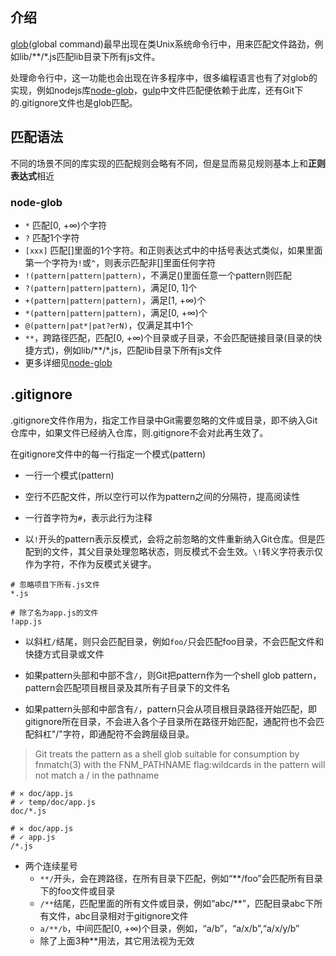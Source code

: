 ## 介绍

[glob](https://en.wikipedia.org/wiki/Glob_(programming))(global command)最早出现在类Unix系统命令行中，用来匹配文件路劲，例如lib/**/*.js匹配lib目录下所有js文件。  

处理命令行中，这一功能也会出现在许多程序中，很多编程语言也有了对glob的实现，例如nodejs库[node-glob](https://github.com/isaacs/node-glob)，[gulp](http://www.gulpjs.com.cn/docs/api/)中文件匹配便依赖于此库，还有Git下的.gitignore文件也是glob匹配。

## 匹配语法

不同的场景不同的库实现的匹配规则会略有不同，但是显而易见规则基本上和**正则表达式**相近

### node-glob

- `*` 匹配[0, +∞)个字符
- `?` 匹配1个字符
- `[xxx]` 匹配[]里面的1个字符。和正则表达式中的中括号表达式类似，如果里面第一个字符为`!`或`^`，则表示匹配非[]里面任何字符
- `!(pattern|pattern|pattern)`，不满足()里面任意一个pattern则匹配
- `?(pattern|pattern|pattern)`，满足[0, 1]个
- `+(pattern|pattern|pattern)`，满足[1, +∞)个
- `*(pattern|pattern|pattern)`，满足[0, +∞)个
- `@(pattern|pat*|pat?erN)`，仅满足其中1个
- `**`，跨路径匹配，匹配[0, +∞)个目录或子目录，不会匹配链接目录(目录的快捷方式)，例如lib/**/*.js，匹配lib目录下所有js文件
- 更多详细见[node-glob](https://github.com/isaacs/node-glob)

## .gitignore

.gitignore文件作用为，指定工作目录中Git需要忽略的文件或目录，即不纳入Git仓库中，如果文件已经纳入仓库，则.gitignore不会对此再生效了。

在gitignore文件中的每一行指定一个模式(pattern)

- 一行一个模式(pattern)

- 空行不匹配文件，所以空行可以作为pattern之间的分隔符，提高阅读性

- 一行首字符为`#`，表示此行为注释

- 以`!`开头的pattern表示反模式，会将之前忽略的文件重新纳入Git仓库。但是匹配到的文件，其父目录处理忽略状态，则反模式不会生效。`\!`转义字符表示仅作为字符，不作为反模式关键字。

```
# 忽略项目下所有.js文件
*.js

# 除了名为app.js的文件
!app.js
```

- 以斜杠`/`结尾，则只会匹配目录，例如`foo/`只会匹配foo目录，不会匹配文件和快捷方式目录或文件

- 如果pattern头部和中部不含`/`，则Git把pattern作为一个shell glob pattern，pattern会匹配项目根目录及其所有子目录下的文件名

- 如果pattern头部和中部含有`/`，pattern只会从项目根目录路径开始匹配，即gitignore所在目录，不会进入各个子目录所在路径开始匹配，通配符也不会匹配斜杠"/"字符，即通配符不会跨层级目录。

>Git treats the pattern as a shell glob suitable for consumption by fnmatch(3) with the FNM_PATHNAME flag:wildcards in the pattern will not match a / in the pathname

```
# ✕ doc/app.js 
# ✓ temp/doc/app.js
doc/*.js

# ✕ doc/app.js
# ✓ app.js
/*.js
```

- 两个连续星号
    - `**/`开头，会在跨路径，在所有目录下匹配，例如“**/foo”会匹配所有目录下的foo文件或目录
    - `/**`结尾，匹配里面的所有文件或目录，例如“abc/**”，匹配目录abc下所有文件，abc目录相对于gitignore文件
    - `a/**/b`，中间匹配[0, +∞)个目录，例如，“a/b”，“a/x/b”,“a/x/y/b”
    - 除了上面3种**用法，其它用法视为无效
